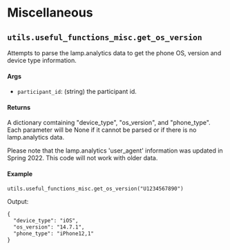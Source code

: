 # Miscellaneous

## `utils.useful_functions_misc.get_os_version`
Attempts to parse the lamp.analytics data to get the phone OS, version and device type information.

#### Args

- `participant_id`: (string) the participant id.

#### Returns
A dictionary comtaining "device_type", "os_version", and "phone_type". Each parameter will be None if it cannot be parsed or if there is no lamp.analytics data.

Please note that the lamp.analytics 'user_agent' information was updated in Spring 2022. This code will not work with older data.

#### Example

```markdown
utils.useful_functions_misc.get_os_version("U1234567890")
```
Output:
```markdown
{
  "device_type": "iOS",
  "os_version": "14.7.1",
  "phone_type": "iPhone12,1"
}
```
